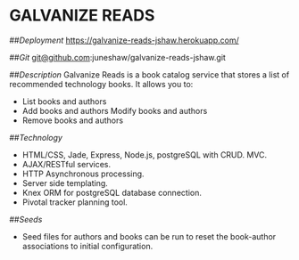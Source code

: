 # GALVANIZE READS

##_Deployment_
https://galvanize-reads-jshaw.herokuapp.com/

##_Git_
git@github.com:juneshaw/galvanize-reads-jshaw.git

##_Description_
Galvanize Reads is a book catalog service that stores a list of recommended technology books. It allows you to:
* List books and authors
* Add books and authors
Modify books and authors
* Remove books and authors

##_Technology_
* HTML/CSS, Jade, Express, Node.js, postgreSQL with CRUD.
MVC.
* AJAX/RESTful services.
* HTTP Asynchronous processing.
* Server side templating.
* Knex ORM for postgreSQL database connection.
* Pivotal tracker planning tool.

##_Seeds_
* Seed files for authors and books can be run to reset the book-author associations to initial configuration.
